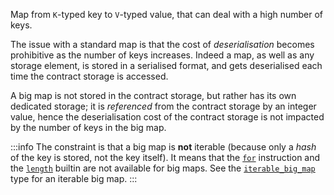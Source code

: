 Map from `K`-typed key to `V`-typed value, that can deal with a high number of keys.

The issue with a standard map is that the cost of *deserialisation* becomes prohibitive as the number of keys increases. Indeed a map, as well as any storage element, is stored in a serialised format, and gets deserialised each time the contract storage is accessed.

A big map is not stored in the contract storage, but rather has its own dedicated storage; it is *referenced* from the contract storage by an integer value, hence the deserialisation cost of the contract storage is not impacted by the number of keys in the big map.

:::info
The constraint is that a big map is **not** iterable (because only a *hash* of the key is stored, not the key itself). It means that the [`for`](/docs/reference/instructions/control#for) instruction and the [`length`](/docs/reference/expressions/builtins#length(o%20:%20T)) builtin are not available for big maps. See the [`iterable_big_map`](/docs/reference/types#iterable_big_map) type for an iterable big map.
:::